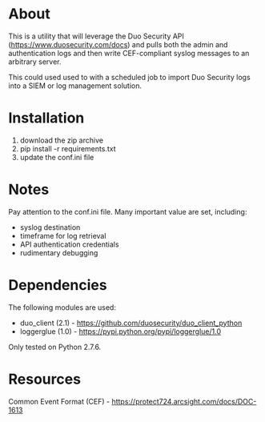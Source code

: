 # About

This is a utility that will leverage the Duo Security API (https://www.duosecurity.com/docs) and pulls both the admin and authentication logs and then write CEF-compliant syslog messages to an arbitrary server.

This could used used to with a scheduled job to import Duo Security logs into
a SIEM or log management solution.

# Installation

1. download the zip archive
2. pip install -r requirements.txt
3. update the conf.ini file

# Notes

Pay attention to the conf.ini file. Many important value are set, including:

- syslog destination
- timeframe for log retrieval 
- API authentication credentials
- rudimentary debugging

# Dependencies

The following modules are used:

- duo_client (2.1) - https://github.com/duosecurity/duo_client_python
- loggerglue (1.0) - https://pypi.python.org/pypi/loggerglue/1.0

Only tested on Python 2.7.6. 

# Resources

Common Event Format (CEF) - https://protect724.arcsight.com/docs/DOC-1613
